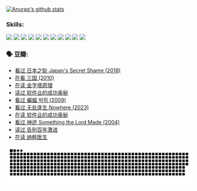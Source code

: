 
[![Anurag's github stats](https://github-readme-stats.vercel.app/api?username=w940853815)](https://github.com/anuraghazra/github-readme-stats)

### Skills:

<code><img height="32" src="https://cdn.jsdelivr.net/npm/simple-icons@v5/icons/python.svg"></code>
<code><img height="32" src="https://cdn.jsdelivr.net/npm/simple-icons@v5/icons/javascript.svg"></code>
<code><img height="32" src="https://cdn.jsdelivr.net/npm/simple-icons@v5/icons/django.svg"></code>
<code><img height="32" src="https://cdn.jsdelivr.net/npm/simple-icons@v5/icons/flask.svg"></code>
<code><img height="32" src="https://cdn.jsdelivr.net/npm/simple-icons@v5/icons/vuetify.svg"></code>
<code><img height="32" src="https://cdn.jsdelivr.net/npm/simple-icons@v5/icons/git.svg"></code>
<code><img height="32" src="https://cdn.jsdelivr.net/npm/simple-icons@v5/icons/docker.svg"></code>
<code><img height="32" src="https://cdn.jsdelivr.net/npm/simple-icons@v5/icons/postgresql.svg"></code>
<code><img height="32" src="https://cdn.jsdelivr.net/npm/simple-icons@v5/icons/elasticsearch.svg"></code>
<code><img height="32" src="https://cdn.jsdelivr.net/npm/simple-icons@v5/icons/macos.svg"></code>
<code><img height="32" src="https://cdn.jsdelivr.net/npm/simple-icons@v5/icons/linux.svg"></code>

### 🗣 豆瓣:

<!-- DOUBAN-ACTIVITIES:START -->
- [看过 日本之耻 Japan's Secret Shame‎ (2018)](https://www.douban.com/people/136069238/status/4431579101/?_i=99949761)
- [在看 三国‎ (2010)](https://www.douban.com/people/136069238/status/4430559482/?_i=99949761)
- [在读 金字塔原理](https://www.douban.com/people/136069238/status/4424812753/?_i=99949761)
- [读过 软件业的成功奥秘](https://www.douban.com/people/136069238/status/4424809958/?_i=99949761)
- [看过 蝙蝠 박쥐‎ (2009)](https://www.douban.com/people/136069238/status/4422787315/?_i=99949761)
- [看过 无处逢生 Nowhere‎ (2023)](https://www.douban.com/people/136069238/status/4416454713/?_i=99949761)
- [在读 软件业的成功奥秘](https://www.douban.com/people/136069238/status/4414815312/?_i=99949761)
- [看过 神迹 Something the Lord Made‎ (2004)](https://www.douban.com/people/136069238/status/4409691983/?_i=99949761)
- [读过 告别百年激进](https://www.douban.com/people/136069238/status/4406414036/?_i=99949761)
- [在读 纳粹医生](https://www.douban.com/people/136069238/status/4406413750/?_i=99949761)
<!-- DOUBAN-ACTIVITIES:END -->


![Snake animation](https://raw.githubusercontent.com/w940853815/w940853815/output/github-contribution-grid-snake.svg)

<!--
**w940853815/w940853815** is a ✨ _special_ ✨ repository because its `README.md` (this file) appears on your GitHub profile.

Here are some ideas to get you started:

- 🔭 I’m currently working on ...
- 🌱 I’m currently learning ...
- 👯 I’m looking to collaborate on ...
- 🤔 I’m looking for help with ...
- 💬 Ask me about ...
- 📫 How to reach me: ...
- 😄 Pronouns: ...
- ⚡ Fun fact: ...
-->
